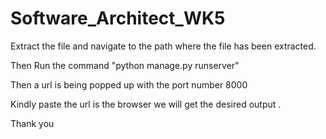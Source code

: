 # Software_Architect_WK5

Extract the file and navigate to the path where the file has been extracted.

Then Run the command "python manage.py runserver"

Then a url is being popped up with the port number 8000

Kindly paste the url is the browser we will get the desired output .

Thank you
